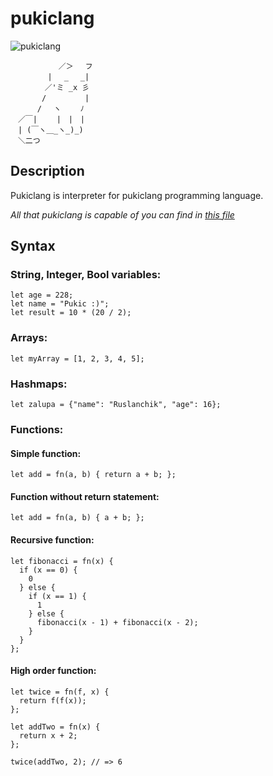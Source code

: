 # pukiclang
![pukiclang](https://github.com/Ythosa/pukiclang/workflows/pukiclang/badge.svg)

```
⠀ ⠀⠀⠀⠀⠀⠀⠀／＞　 フ
　　　　　| 　_　 _|
　 　　　／'ミ _x 彡
　　 　 /　　　 　 |
　　　 /　 ヽ　　 ﾉ
　／￣|　　 |　|　|
　| (￣ヽ＿_ヽ_)_)
　＼二つ
```

## Description
Pukiclang is interpreter for pukiclang programming language.

_All that pukiclang is capable of you can find in [this file](https://github.com/Ythosa/pukiclang/blob/main/src/evaluator/evaluator_test.go)_

## Syntax

### String, Integer, Bool variables: 
```
let age = 228;
let name = "Pukic :)";
let result = 10 * (20 / 2);
```

### Arrays:
```
let myArray = [1, 2, 3, 4, 5];
```

### Hashmaps:
```
let zalupa = {"name": "Ruslanchik", "age": 16};
```

### Functions:
#### Simple function:
```
let add = fn(a, b) { return a + b; };
```

#### Function without return statement:
```
let add = fn(a, b) { a + b; };
```

#### Recursive function:
```
let fibonacci = fn(x) {
  if (x == 0) {
    0
  } else {
    if (x == 1) {
      1
    } else {
      fibonacci(x - 1) + fibonacci(x - 2);
    }
  }
};
```

#### High order function:
```
let twice = fn(f, x) {
  return f(f(x));
};

let addTwo = fn(x) {
  return x + 2;
};

twice(addTwo, 2); // => 6
```
